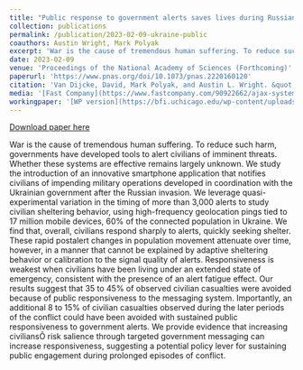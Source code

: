 ```yaml
---
title: "Public response to government alerts saves lives during Russian invasion of Ukraine"
collection: publications
permalink: /publication/2023-02-09-ukraine-public
coauthors: Austin Wright, Mark Polyak
excerpt: 'War is the cause of tremendous human suffering. To reduce such harm, governments have developed tools to alert civilians of imminent threats. Whether these systems are effective remains largely unknown. We study the introduction of an innovative smartphone application that notifies civilians of impending military operations developed in coordination with the Ukrainian government after the Russian invasion. We leverage quasi-experimental variation in the timing of more than 3,000 alerts to study civilian sheltering behavior, using high-frequency geolocation pings tied to 17 million mobile devices, 60% of the connected population in Ukraine. We find that, overall, civilians respond sharply to alerts, quickly seeking shelter. These rapid postalert changes in population movement attenuate over time, however, in a manner that cannot be explained by adaptive sheltering behavior or calibration to the signal quality of alerts. Responsiveness is weakest when civilians have been living under an extended state of emergency, consistent with the presence of an alert fatigue effect. Our results suggest that 35 to 45% of observed civilian casualties were avoided because of public responsiveness to the messaging system. Importantly, an additional 8 to 15% of civilian casualties observed during the later periods of the conflict could have been avoided with sustained public responsiveness to government alerts. We provide evidence that increasing civiliansÕ risk salience through targeted government messaging can increase responsiveness, suggesting a potential policy lever for sustaining public engagement during prolonged episodes of conflict.'
date: 2023-02-09
venue: 'Proceedings of the National Academy of Sciences (Forthcoming)'
paperurl: 'https://www.pnas.org/doi/10.1073/pnas.2220160120'
citation: 'Van Dijcke, David, Mark Polyak, and Austin L. Wright. &quot;Civil Response to Government Alerts Declines During Russian Invasion of Ukraine.&quot; (2022).'
media: '[Fast Company](https://www.fastcompany.com/90922662/ajax-systems-air-raid-alert-ukraine?partner=rss), [Newsweek](https://newsweek.com/ukrainians-tired-air-raid-sirens-bombs-russia-war-1802956#:~:text=Air%20raid%20alerts%20have%20prevented,according%20to%20a%20recent%20study), [Voice of America Ukraine](https://www.holosameryky.com/a/postijni-povitrjani-tryvoghy-jak-ukrajinci-prystosuvaly-svoje-zhyttja-do-takogho-rezhymu/7171554.html)'
workingpaper: '[WP version](https://bfi.uchicago.edu/wp-content/uploads/2022/10/BFI_WP_2022-148.pdf)'
---
```


<a href='https://www.pnas.org/doi/10.1073/pnas.2220160120'>Download paper here</a>

War is the cause of tremendous human suffering. To reduce such harm, governments have developed tools to alert civilians of imminent threats. Whether these systems are effective remains largely unknown. We study the introduction of an innovative smartphone application that notifies civilians of impending military operations developed in coordination with the Ukrainian government after the Russian invasion. We leverage quasi-experimental variation in the timing of more than 3,000 alerts to study civilian sheltering behavior, using high-frequency geolocation pings tied to 17 million mobile devices, 60% of the connected population in Ukraine. We find that, overall, civilians respond sharply to alerts, quickly seeking shelter. These rapid postalert changes in population movement attenuate over time, however, in a manner that cannot be explained by adaptive sheltering behavior or calibration to the signal quality of alerts. Responsiveness is weakest when civilians have been living under an extended state of emergency, consistent with the presence of an alert fatigue effect. Our results suggest that 35 to 45% of observed civilian casualties were avoided because of public responsiveness to the messaging system. Importantly, an additional 8 to 15% of civilian casualties observed during the later periods of the conflict could have been avoided with sustained public responsiveness to government alerts. We provide evidence that increasing civiliansÕ risk salience through targeted government messaging can increase responsiveness, suggesting a potential policy lever for sustaining public engagement during prolonged episodes of conflict.
